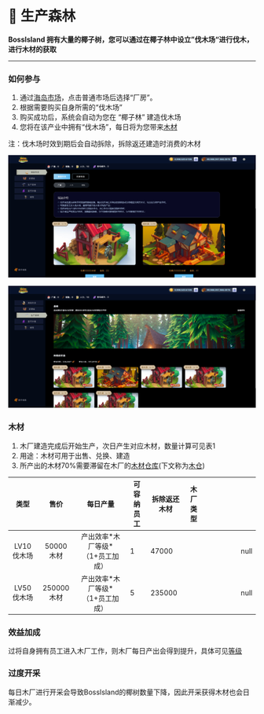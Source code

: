 # 🌳 生产森林

**BossIsland 拥有大量的椰子树，您可以通过在椰子林中设立”伐木场“进行伐木，进行木材的获取**

****

### **如何参与**

1. &#x20;通过[海岛市场](../hai-dao-shi-chang.md)，点击普通市场后选择“厂房”。
2. 根据需要购买自身所需的“伐木场”
3. 购买成功后，系统会自动为您在 “椰子林” 建造伐木场
4. 您将在该产业中拥有“伐木场”，每日将为您带来[木材](./#mu-cai)

注：伐木场时效到期后会自动拆除，拆除返还建造时消费的木材

![](../../.gitbook/assets/22.jpg)

![](../../.gitbook/assets/24.jpg)

### 木材

1. 木厂建造完成后开始生产，次日产生对应木材，数量计算可见表1
2. 用途：木材可用于出售、兑换、建造
3. 所产出的木材70%需要滞留在木厂的[木材仓库](mu-cang.md)(下文称为[木仓](mu-cang.md))

<table><thead><tr><th align="center">类型</th><th align="center">售价</th><th align="center">每日产量</th><th>可容纳员工</th><th>拆除返还木材</th><th data-hidden>木厂类型</th><th data-hidden></th><th data-hidden></th><th data-hidden></th><th data-hidden></th><th data-hidden></th><th data-type="number" data-hidden></th></tr></thead><tbody><tr><td align="center">LV10伐木场</td><td align="center">50000 木材</td><td align="center">产出效率*木厂等级*（1+员工加成）</td><td>1</td><td>47000</td><td></td><td></td><td></td><td></td><td></td><td></td><td>null</td></tr><tr><td align="center">LV50伐木场</td><td align="center">250000 木材</td><td align="center">产出效率*木厂等级*（1+员工加成）</td><td>5</td><td>235000</td><td></td><td></td><td></td><td></td><td></td><td></td><td>null</td></tr></tbody></table>



### 效益加成

&#x20;    过将自身拥有员工进入木厂工作，则木厂每日产出会得到提升，具体可见[等级](../deng-ji.md)



### 过度开采

&#x20;      每日木厂进行开采会导致BossIsland的椰树数量下降，因此开采获得木材也会日渐减少。

